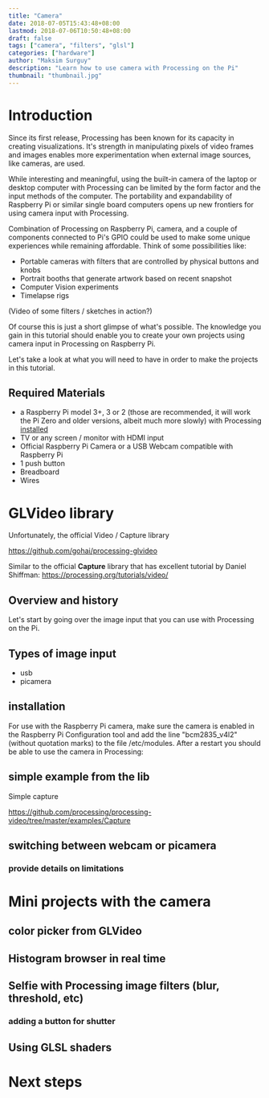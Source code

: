 ```yaml
---
title: "Camera"
date: 2018-07-05T15:43:48+08:00
lastmod: 2018-07-06T10:50:48+08:00
draft: false
tags: ["camera", "filters", "glsl"]
categories: ["hardware"]
author: "Maksim Surguy"
description: "Learn how to use camera with Processing on the Pi"
thumbnail: "thumbnail.jpg"
---
```


# Introduction

Since its first release, Processing has been known for its capacity in creating visualizations. It's strength in manipulating pixels of video frames and images enables more experimentation when external image sources, like cameras, are used.

While interesting and meaningful, using the built-in camera of the laptop or desktop computer with Processing can be limited by the form factor and the input methods of the computer. The portability and expandability of Raspberry Pi or similar single board computers opens up new frontiers for using camera input with Processing.

Combination of Processing on Raspberry Pi, camera, and a couple of components connected to Pi's GPIO could be used to make some unique experiences while remaining affordable. Think of some possibilities like:

- Portable cameras with filters that are controlled by physical buttons and knobs
- Portrait booths that generate artwork based on recent snapshot
- Computer Vision experiments
- Timelapse rigs

(Video of some filters / sketches in action?)

Of course this is just a short glimpse of what's possible. The knowledge you gain in this tutorial should enable you to create your own projects using camera input in Processing on Raspberry Pi.

Let's take a look at what you will need to have in order to make the projects in this tutorial.
  
## Required Materials

- a Raspberry Pi model 3+, 3 or 2 (those are recommended, it will work the Pi Zero and older versions, albeit much more slowly) with Processing [installed](https://pi.processing.org/get-started/)
- TV or any screen / monitor with HDMI input
- Official Raspberry Pi Camera or a USB Webcam compatible with Raspberry Pi
- 1 push button
- Breadboard
- Wires

# GLVideo library

Unfortunately, the official Video / Capture library 

https://github.com/gohai/processing-glvideo

Similar to the official **Capture** library that has excellent tutorial by Daniel Shiffman: 
https://processing.org/tutorials/video/

## Overview and history


Let's start by going over the image input that you can use with Processing on the Pi. 

## Types of image input

  - usb
  - picamera

## installation

For use with the Raspberry Pi camera, make sure the camera is
enabled in the Raspberry Pi Configuration tool and add the line
"bcm2835_v4l2" (without quotation marks) to the file
/etc/modules. After a restart you should be able to use the camera in Processing:


## simple example from the lib

Simple capture

https://github.com/processing/processing-video/tree/master/examples/Capture

## switching between webcam or picamera


### provide details on limitations
  
  
# Mini projects with the camera

## color picker from GLVideo

## Histogram browser in real time

## Selfie with Processing image filters (blur, threshold, etc)

### adding a button for shutter

## Using GLSL shaders

# Next steps